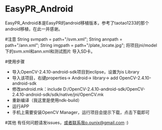 # EasyPR_Android
EasyPR_Android本是EasyPR的android移植版本，参考了taotao1233的那个android移植，在此一并感谢。

#注意
		String svmpath = path+"/svm.xml";
		String annpath = path+"/ann.xml";
		String imgpath = path+"/plate_locate.jpg";
将项目jni/model 下的svm.xml和ann.xml和测试图片 导入SD卡。

#使用步骤
* 导入OpenCV-2.4.10-android-sdk项目到eclipse，设置为is Library
* 导入该项目，右键properties-> Android-> library-> add OpenCV-2.4.10-android-sdk
* 修改android.mk：include D:/OpenCV-2.4.10-android-sdk/OpenCV-2.4.10-android-sdk/sdk/native/jni/OpenCV.mk
* 重新编译（我这里是使用ndk-build）
* 运行APP
* 手机上需要安装OpenCV Manager，运行项目会提示下载，点击下载即可

#其他
有任何问题请发issues，或者联系我o.ounix@gmail.com :)



